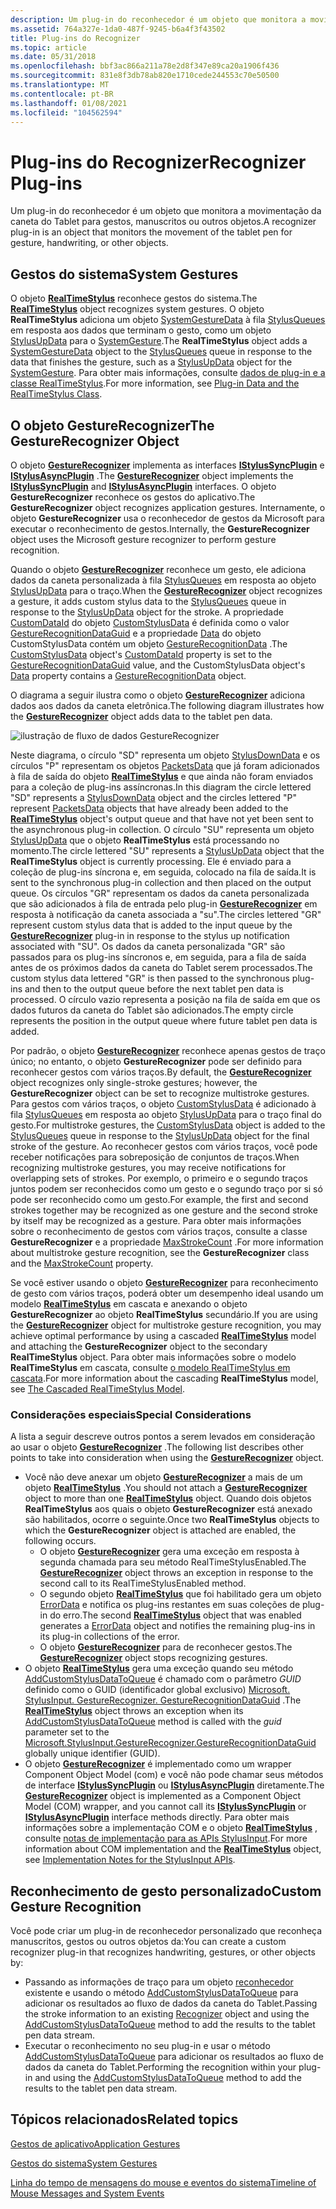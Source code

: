 ```yaml
---
description: Um plug-in do reconhecedor é um objeto que monitora a movimentação da caneta do Tablet para gestos, manuscritos ou outros objetos.
ms.assetid: 764a327e-1da0-487f-9245-b6a4f3f43502
title: Plug-ins do Recognizer
ms.topic: article
ms.date: 05/31/2018
ms.openlocfilehash: bbf3ac866a211a78e2d8f347e89ca20a1906f436
ms.sourcegitcommit: 831e8f3db78ab820e1710cede244553c70e50500
ms.translationtype: MT
ms.contentlocale: pt-BR
ms.lasthandoff: 01/08/2021
ms.locfileid: "104562594"
---
```

# <a name="recognizer-plug-ins"></a><span data-ttu-id="4275a-103">Plug-ins do Recognizer</span><span class="sxs-lookup"><span data-stu-id="4275a-103">Recognizer Plug-ins</span></span>

<span data-ttu-id="4275a-104">Um plug-in do reconhecedor é um objeto que monitora a movimentação da caneta do Tablet para gestos, manuscritos ou outros objetos.</span><span class="sxs-lookup"><span data-stu-id="4275a-104">A recognizer plug-in is an object that monitors the movement of the tablet pen for gesture, handwriting, or other objects.</span></span>

## <a name="system-gestures"></a><span data-ttu-id="4275a-105">Gestos do sistema</span><span class="sxs-lookup"><span data-stu-id="4275a-105">System Gestures</span></span>

<span data-ttu-id="4275a-106">O objeto [**RealTimeStylus**](realtimestylus-class.md) reconhece gestos do sistema.</span><span class="sxs-lookup"><span data-stu-id="4275a-106">The [**RealTimeStylus**](realtimestylus-class.md) object recognizes system gestures.</span></span> <span data-ttu-id="4275a-107">O objeto **RealTimeStylus** adiciona um objeto [SystemGestureData](/previous-versions/ms824019(v=msdn.10)) à fila [StylusQueues](/previous-versions/ms824786(v=msdn.10)) em resposta aos dados que terminam o gesto, como um objeto [StylusUpData](/previous-versions/ms824057(v=msdn.10)) para o [SystemGesture](/previous-versions/bb345349(v=vs.100)).</span><span class="sxs-lookup"><span data-stu-id="4275a-107">The **RealTimeStylus** object adds a [SystemGestureData](/previous-versions/ms824019(v=msdn.10)) object to the [StylusQueues](/previous-versions/ms824786(v=msdn.10)) queue in response to the data that finishes the gesture, such as a [StylusUpData](/previous-versions/ms824057(v=msdn.10)) object for the [SystemGesture](/previous-versions/bb345349(v=vs.100)).</span></span> <span data-ttu-id="4275a-108">Para obter mais informações, consulte [dados de plug-in e a classe RealTimeStylus](plug-in-data-and-the-realtimestylus-class.md).</span><span class="sxs-lookup"><span data-stu-id="4275a-108">For more information, see [Plug-in Data and the RealTimeStylus Class](plug-in-data-and-the-realtimestylus-class.md).</span></span>

## <a name="the-gesturerecognizer-object"></a><span data-ttu-id="4275a-109">O objeto GestureRecognizer</span><span class="sxs-lookup"><span data-stu-id="4275a-109">The GestureRecognizer Object</span></span>

<span data-ttu-id="4275a-110">O objeto [**GestureRecognizer**](gesturerecognizer-class.md) implementa as interfaces [**IStylusSyncPlugin**](/windows/win32/api/rtscom/nn-rtscom-istylussyncplugin) e [**IStylusAsyncPlugin**](/windows/win32/api/rtscom/nn-rtscom-istylusasyncplugin) .</span><span class="sxs-lookup"><span data-stu-id="4275a-110">The [**GestureRecognizer**](gesturerecognizer-class.md) object implements the [**IStylusSyncPlugin**](/windows/win32/api/rtscom/nn-rtscom-istylussyncplugin) and [**IStylusAsyncPlugin**](/windows/win32/api/rtscom/nn-rtscom-istylusasyncplugin) interfaces.</span></span> <span data-ttu-id="4275a-111">O objeto **GestureRecognizer** reconhece os gestos do aplicativo.</span><span class="sxs-lookup"><span data-stu-id="4275a-111">The **GestureRecognizer** object recognizes application gestures.</span></span> <span data-ttu-id="4275a-112">Internamente, o objeto **GestureRecognizer** usa o reconhecedor de gestos da Microsoft para executar o reconhecimento de gestos.</span><span class="sxs-lookup"><span data-stu-id="4275a-112">Internally, the **GestureRecognizer** object uses the Microsoft gesture recognizer to perform gesture recognition.</span></span>

<span data-ttu-id="4275a-113">Quando o objeto [**GestureRecognizer**](gesturerecognizer-class.md) reconhece um gesto, ele adiciona dados da caneta personalizada à fila [StylusQueues](/previous-versions/ms824786(v=msdn.10)) em resposta ao objeto [StylusUpData](/previous-versions/ms824057(v=msdn.10)) para o traço.</span><span class="sxs-lookup"><span data-stu-id="4275a-113">When the [**GestureRecognizer**](gesturerecognizer-class.md) object recognizes a gesture, it adds custom stylus data to the [StylusQueues](/previous-versions/ms824786(v=msdn.10)) queue in response to the [StylusUpData](/previous-versions/ms824057(v=msdn.10)) object for the stroke.</span></span> <span data-ttu-id="4275a-114">A propriedade [CustomDataId](/previous-versions/ms824748(v=msdn.10)) do objeto [CustomStylusData](/previous-versions/ms575208(v=vs.100)) é definida como o valor [GestureRecognitionDataGuid](/previous-versions/ms826344(v=msdn.10)) e a propriedade [Data](/previous-versions/ms824749(v=msdn.10)) do objeto CustomStylusData contém um objeto [GestureRecognitionData](/previous-versions/ms824594(v=msdn.10)) .</span><span class="sxs-lookup"><span data-stu-id="4275a-114">The [CustomStylusData](/previous-versions/ms575208(v=vs.100)) object's [CustomDataId](/previous-versions/ms824748(v=msdn.10)) property is set to the [GestureRecognitionDataGuid](/previous-versions/ms826344(v=msdn.10)) value, and the CustomStylusData object's [Data](/previous-versions/ms824749(v=msdn.10)) property contains a [GestureRecognitionData](/previous-versions/ms824594(v=msdn.10)) object.</span></span>

<span data-ttu-id="4275a-115">O diagrama a seguir ilustra como o objeto [**GestureRecognizer**](gesturerecognizer-class.md) adiciona dados aos dados da caneta eletrônica.</span><span class="sxs-lookup"><span data-stu-id="4275a-115">The following diagram illustrates how the [**GestureRecognizer**](gesturerecognizer-class.md) object adds data to the tablet pen data.</span></span>

![ilustração de fluxo de dados GestureRecognizer](images/c4c77c33-deee-49d0-84bc-12612575ec66.gif)

<span data-ttu-id="4275a-117">Neste diagrama, o círculo "SD" representa um objeto [StylusDownData](/previous-versions/ms824107(v=msdn.10)) e os círculos "P" representam os objetos [PacketsData](/previous-versions/ms824590(v=msdn.10)) que já foram adicionados à fila de saída do objeto [**RealTimeStylus**](realtimestylus-class.md) e que ainda não foram enviados para a coleção de plug-ins assíncronas.</span><span class="sxs-lookup"><span data-stu-id="4275a-117">In this diagram the circle lettered "SD" represents a [StylusDownData](/previous-versions/ms824107(v=msdn.10)) object and the circles lettered "P" represent [PacketsData](/previous-versions/ms824590(v=msdn.10)) objects that have already been added to the [**RealTimeStylus**](realtimestylus-class.md) object's output queue and that have not yet been sent to the asynchronous plug-in collection.</span></span> <span data-ttu-id="4275a-118">O círculo "SU" representa um objeto [StylusUpData](/previous-versions/ms824057(v=msdn.10)) que o objeto **RealTimeStylus** está processando no momento.</span><span class="sxs-lookup"><span data-stu-id="4275a-118">The circle lettered "SU" represents a [StylusUpData](/previous-versions/ms824057(v=msdn.10)) object that the **RealTimeStylus** object is currently processing.</span></span> <span data-ttu-id="4275a-119">Ele é enviado para a coleção de plug-ins síncrona e, em seguida, colocado na fila de saída.</span><span class="sxs-lookup"><span data-stu-id="4275a-119">It is sent to the synchronous plug-in collection and then placed on the output queue.</span></span> <span data-ttu-id="4275a-120">Os círculos "GR" representam os dados da caneta personalizada que são adicionados à fila de entrada pelo plug-in [**GestureRecognizer**](gesturerecognizer-class.md) em resposta à notificação da caneta associada a "su".</span><span class="sxs-lookup"><span data-stu-id="4275a-120">The circles lettered "GR" represent custom stylus data that is added to the input queue by the [**GestureRecognizer**](gesturerecognizer-class.md) plug-in in response to the stylus up notification associated with "SU".</span></span> <span data-ttu-id="4275a-121">Os dados da caneta personalizada "GR" são passados para os plug-ins síncronos e, em seguida, para a fila de saída antes de os próximos dados da caneta do Tablet serem processados.</span><span class="sxs-lookup"><span data-stu-id="4275a-121">The custom stylus data lettered "GR" is then passed to the synchronous plug-ins and then to the output queue before the next tablet pen data is processed.</span></span> <span data-ttu-id="4275a-122">O círculo vazio representa a posição na fila de saída em que os dados futuros da caneta do Tablet são adicionados.</span><span class="sxs-lookup"><span data-stu-id="4275a-122">The empty circle represents the position in the output queue where future tablet pen data is added.</span></span>

<span data-ttu-id="4275a-123">Por padrão, o objeto [**GestureRecognizer**](gesturerecognizer-class.md) reconhece apenas gestos de traço único; no entanto, o objeto **GestureRecognizer** pode ser definido para reconhecer gestos com vários traços.</span><span class="sxs-lookup"><span data-stu-id="4275a-123">By default, the [**GestureRecognizer**](gesturerecognizer-class.md) object recognizes only single-stroke gestures; however, the **GestureRecognizer** object can be set to recognize multistroke gestures.</span></span> <span data-ttu-id="4275a-124">Para gestos com vários traços, o objeto [CustomStylusData](/previous-versions/ms575208(v=vs.100)) é adicionado à fila [StylusQueues](/previous-versions/ms824786(v=msdn.10)) em resposta ao objeto [StylusUpData](/previous-versions/ms824057(v=msdn.10)) para o traço final do gesto.</span><span class="sxs-lookup"><span data-stu-id="4275a-124">For multistroke gestures, the [CustomStylusData](/previous-versions/ms575208(v=vs.100)) object is added to the [StylusQueues](/previous-versions/ms824786(v=msdn.10)) queue in response to the [StylusUpData](/previous-versions/ms824057(v=msdn.10)) object for the final stroke of the gesture.</span></span> <span data-ttu-id="4275a-125">Ao reconhecer gestos com vários traços, você pode receber notificações para sobreposição de conjuntos de traços.</span><span class="sxs-lookup"><span data-stu-id="4275a-125">When recognizing multistroke gestures, you may receive notifications for overlapping sets of strokes.</span></span> <span data-ttu-id="4275a-126">Por exemplo, o primeiro e o segundo traços juntos podem ser reconhecidos como um gesto e o segundo traço por si só pode ser reconhecido como um gesto.</span><span class="sxs-lookup"><span data-stu-id="4275a-126">For example, the first and second strokes together may be recognized as one gesture and the second stroke by itself may be recognized as a gesture.</span></span> <span data-ttu-id="4275a-127">Para obter mais informações sobre o reconhecimento de gestos com vários traços, consulte a classe **GestureRecognizer** e a propriedade [MaxStrokeCount](/previous-versions/ms826053(v=msdn.10)) .</span><span class="sxs-lookup"><span data-stu-id="4275a-127">For more information about multistroke gesture recognition, see the **GestureRecognizer** class and the [MaxStrokeCount](/previous-versions/ms826053(v=msdn.10)) property.</span></span>

<span data-ttu-id="4275a-128">Se você estiver usando o objeto [**GestureRecognizer**](gesturerecognizer-class.md) para reconhecimento de gesto com vários traços, poderá obter um desempenho ideal usando um modelo [**RealTimeStylus**](realtimestylus-class.md) em cascata e anexando o objeto **GestureRecognizer** ao objeto **RealTimeStylus** secundário.</span><span class="sxs-lookup"><span data-stu-id="4275a-128">If you are using the [**GestureRecognizer**](gesturerecognizer-class.md) object for multistroke gesture recognition, you may achieve optimal performance by using a cascaded [**RealTimeStylus**](realtimestylus-class.md) model and attaching the **GestureRecognizer** object to the secondary **RealTimeStylus** object.</span></span> <span data-ttu-id="4275a-129">Para obter mais informações sobre o modelo **RealTimeStylus** em cascata, consulte [o modelo RealTimeStylus em cascata](the-cascaded-realtimestylus-model.md).</span><span class="sxs-lookup"><span data-stu-id="4275a-129">For more information about the cascading **RealTimeStylus** model, see [The Cascaded RealTimeStylus Model](the-cascaded-realtimestylus-model.md).</span></span>

### <a name="special-considerations"></a><span data-ttu-id="4275a-130">Considerações especiais</span><span class="sxs-lookup"><span data-stu-id="4275a-130">Special Considerations</span></span>

<span data-ttu-id="4275a-131">A lista a seguir descreve outros pontos a serem levados em consideração ao usar o objeto [**GestureRecognizer**](gesturerecognizer-class.md) .</span><span class="sxs-lookup"><span data-stu-id="4275a-131">The following list describes other points to take into consideration when using the [**GestureRecognizer**](gesturerecognizer-class.md) object.</span></span>

-   <span data-ttu-id="4275a-132">Você não deve anexar um objeto [**GestureRecognizer**](gesturerecognizer-class.md) a mais de um objeto [**RealTimeStylus**](realtimestylus-class.md) .</span><span class="sxs-lookup"><span data-stu-id="4275a-132">You should not attach a [**GestureRecognizer**](gesturerecognizer-class.md) object to more than one [**RealTimeStylus**](realtimestylus-class.md) object.</span></span> <span data-ttu-id="4275a-133">Quando dois objetos **RealTimeStylus** aos quais o objeto **GestureRecognizer** está anexado são habilitados, ocorre o seguinte.</span><span class="sxs-lookup"><span data-stu-id="4275a-133">Once two **RealTimeStylus** objects to which the **GestureRecognizer** object is attached are enabled, the following occurs.</span></span>
    -   <span data-ttu-id="4275a-134">O objeto [**GestureRecognizer**](gesturerecognizer-class.md) gera uma exceção em resposta à segunda chamada para seu método RealTimeStylusEnabled.</span><span class="sxs-lookup"><span data-stu-id="4275a-134">The [**GestureRecognizer**](gesturerecognizer-class.md) object throws an exception in response to the second call to its RealTimeStylusEnabled method.</span></span>
    -   <span data-ttu-id="4275a-135">O segundo objeto [**RealTimeStylus**](realtimestylus-class.md) que foi habilitado gera um objeto [ErrorData](/previous-versions/ms824740(v=msdn.10)) e notifica os plug-ins restantes em suas coleções de plug-in do erro.</span><span class="sxs-lookup"><span data-stu-id="4275a-135">The second [**RealTimeStylus**](realtimestylus-class.md) object that was enabled generates a [ErrorData](/previous-versions/ms824740(v=msdn.10)) object and notifies the remaining plug-ins in its plug-in collections of the error.</span></span>
    -   <span data-ttu-id="4275a-136">O objeto [**GestureRecognizer**](gesturerecognizer-class.md) para de reconhecer gestos.</span><span class="sxs-lookup"><span data-stu-id="4275a-136">The [**GestureRecognizer**](gesturerecognizer-class.md) object stops recognizing gestures.</span></span>
-   <span data-ttu-id="4275a-137">O objeto [**RealTimeStylus**](realtimestylus-class.md) gera uma exceção quando seu método [AddCustomStylusDataToQueue](/previous-versions/ms825761(v=msdn.10)) é chamado com o parâmetro *GUID* definido como o GUID (identificador global exclusivo) [Microsoft. StylusInput. GestureRecognizer. GestureRecognitionDataGuid](/previous-versions/ms826344(v=msdn.10)) .</span><span class="sxs-lookup"><span data-stu-id="4275a-137">The [**RealTimeStylus**](realtimestylus-class.md) object throws an exception when its [AddCustomStylusDataToQueue](/previous-versions/ms825761(v=msdn.10)) method is called with the *guid* parameter set to the [Microsoft.StylusInput.GestureRecognizer.GestureRecognitionDataGuid](/previous-versions/ms826344(v=msdn.10)) globally unique identifier (GUID).</span></span>
-   <span data-ttu-id="4275a-138">O objeto [**GestureRecognizer**](gesturerecognizer-class.md) é implementado como um wrapper Component Object Model (com) e você não pode chamar seus métodos de interface [**IStylusSyncPlugin**](/windows/win32/api/rtscom/nn-rtscom-istylussyncplugin) ou [**IStylusAsyncPlugin**](/windows/win32/api/rtscom/nn-rtscom-istylusasyncplugin) diretamente.</span><span class="sxs-lookup"><span data-stu-id="4275a-138">The [**GestureRecognizer**](gesturerecognizer-class.md) object is implemented as a Component Object Model (COM) wrapper, and you cannot call its [**IStylusSyncPlugin**](/windows/win32/api/rtscom/nn-rtscom-istylussyncplugin) or [**IStylusAsyncPlugin**](/windows/win32/api/rtscom/nn-rtscom-istylusasyncplugin) interface methods directly.</span></span> <span data-ttu-id="4275a-139">Para obter mais informações sobre a implementação COM e o objeto [**RealTimeStylus**](realtimestylus-class.md) , consulte [notas de implementação para as APIs StylusInput](implementation-notes-for-the-stylusinput-apis.md).</span><span class="sxs-lookup"><span data-stu-id="4275a-139">For more information about COM implementation and the [**RealTimeStylus**](realtimestylus-class.md) object, see [Implementation Notes for the StylusInput APIs](implementation-notes-for-the-stylusinput-apis.md).</span></span>

## <a name="custom-gesture-recognition"></a><span data-ttu-id="4275a-140">Reconhecimento de gesto personalizado</span><span class="sxs-lookup"><span data-stu-id="4275a-140">Custom Gesture Recognition</span></span>

<span data-ttu-id="4275a-141">Você pode criar um plug-in de reconhecedor personalizado que reconheça manuscritos, gestos ou outros objetos da:</span><span class="sxs-lookup"><span data-stu-id="4275a-141">You can create a custom recognizer plug-in that recognizes handwriting, gestures, or other objects by:</span></span>

-   <span data-ttu-id="4275a-142">Passando as informações de traço para um objeto [reconhecedor](/previous-versions/ms829434(v=msdn.10)) existente e usando o método [AddCustomStylusDataToQueue](/previous-versions/ms825761(v=msdn.10)) para adicionar os resultados ao fluxo de dados da caneta do Tablet.</span><span class="sxs-lookup"><span data-stu-id="4275a-142">Passing the stroke information to an existing [Recognizer](/previous-versions/ms829434(v=msdn.10)) object and using the [AddCustomStylusDataToQueue](/previous-versions/ms825761(v=msdn.10)) method to add the results to the tablet pen data stream.</span></span>
-   <span data-ttu-id="4275a-143">Executar o reconhecimento no seu plug-in e usar o método [AddCustomStylusDataToQueue](/previous-versions/ms825761(v=msdn.10)) para adicionar os resultados ao fluxo de dados da caneta do Tablet.</span><span class="sxs-lookup"><span data-stu-id="4275a-143">Performing the recognition within your plug-in and using the [AddCustomStylusDataToQueue](/previous-versions/ms825761(v=msdn.10)) method to add the results to the tablet pen data stream.</span></span>

## <a name="related-topics"></a><span data-ttu-id="4275a-144">Tópicos relacionados</span><span class="sxs-lookup"><span data-stu-id="4275a-144">Related topics</span></span>

<dl> <dt>

[<span data-ttu-id="4275a-145">Gestos de aplicativo</span><span class="sxs-lookup"><span data-stu-id="4275a-145">Application Gestures</span></span>](application-gestures.md)
</dt> <dt>

[<span data-ttu-id="4275a-146">Gestos do sistema</span><span class="sxs-lookup"><span data-stu-id="4275a-146">System Gestures</span></span>](system-gestures.md)
</dt> <dt>

[<span data-ttu-id="4275a-147">Linha do tempo de mensagens do mouse e eventos do sistema</span><span class="sxs-lookup"><span data-stu-id="4275a-147">Timeline of Mouse Messages and System Events</span></span>](timeline-of-mouse-messages-and-system-events.md)
</dt> </dl>

 

 
